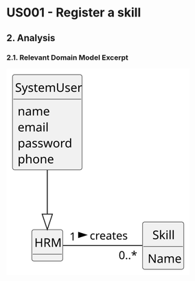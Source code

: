# US001 - Register a skill

## 2. Analysis

### 2.1. Relevant Domain Model Excerpt

![Domain Model](svg/us001-domain-model.svg)
